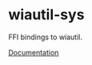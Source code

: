 # wiautil-sys #
FFI bindings to wiautil.

[Documentation](https://retep998.github.io/doc/wiautil-sys/)
